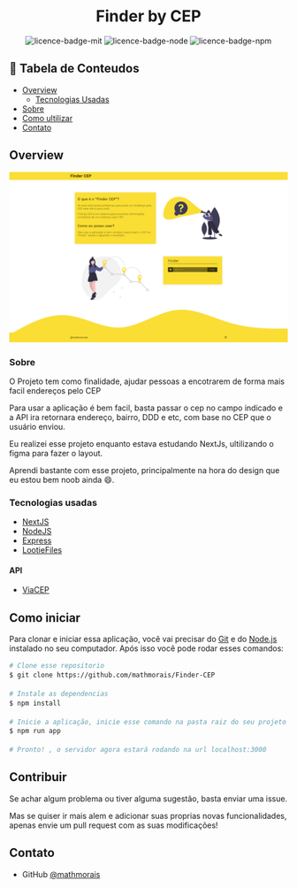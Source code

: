 <h1 align="center">Finder by CEP</h1>

<div align="center">
<img alt="licence-badge-mit" src="https://img.shields.io/static/v1?label=licence&message=MIT&color=blue">
<img alt="licence-badge-node" src="https://img.shields.io/static/v1?label=node&message=v14.15.3&color=green">
<img alt="licence-badge-npm" src="https://img.shields.io/static/v1?label=npm&message=v6.14.9&color=green">
</div>

## 📝 Tabela de Conteudos

- [Overview](#overview)
  - [Tecnologias Usadas](#tecnologias-usadas)
- [Sobre](#sobre)
- [Como ultilizar](#como-iniciar)
- [Contato](#contato)

## Overview

![landingpageImage](./pagePhotos/landingpage.png)

### Sobre

O Projeto tem como finalidade, ajudar pessoas a encotrarem de forma mais facil endereços pelo CEP

Para usar a aplicação é bem facil, basta passar o cep no campo indicado e a API ira retornara endereço, bairro, DDD e etc, com base no CEP que o usuário enviou.

Eu realizei esse projeto enquanto estava estudando NextJs, ultilizando o figma para fazer o layout.

Aprendi bastante com esse projeto, principalmente na hora do design que eu estou bem noob ainda 😄.

### Tecnologias usadas

- [NextJS](https://nextjs.org/)
- [NodeJS](https://nodejs.org/en/)
- [Express](https://expressjs.com/)
- [LootieFiles](https://lottiefiles.com/)

#### API

- [ViaCEP](https://viacep.com.br/)

## Como iniciar

Para clonar e iniciar essa aplicação, você vai precisar do [Git](https://git-scm.com) e do [Node.js](https://nodejs.org/en/download/) instalado no seu computador. Após isso você pode rodar esses comandos:

```bash
# Clone esse repositorio
$ git clone https://github.com/mathmorais/Finder-CEP

# Instale as dependencias
$ npm install

# Inicie a aplicação, inicie esse comando na pasta raiz do seu projeto
$ npm run app

# Pronto! , o servidor agora estará rodando na url localhost:3000
```

## Contribuir

Se achar algum problema ou tiver alguma sugestão, basta enviar uma issue.

Mas se quiser ir mais alem e adicionar suas proprias novas funcionalidades, apenas envie um pull request com as suas modificações!

## Contato

- GitHub [@mathmorais](https://github.com/mathmorais)
